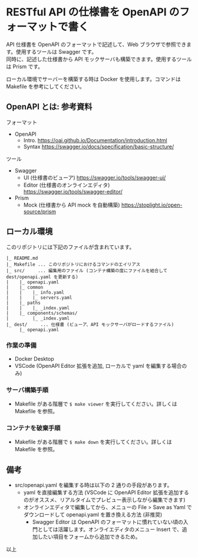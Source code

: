 # RESTful API の仕様書を OpenAPI のフォーマットで書く

API 仕様書を OpenAPI のフォーマットで記述して、Web ブラウザで参照できます。使用するツールは Swagger です。  
同時に、記述した仕様書から API モックサーバも構築できます。使用するツールは Prism です。

ローカル環境でサーバーを構築する時は Docker を使用します。コマンドは Makefile を参考にしてください。

## OpenAPI とは: 参考資料

フォーマット

- OpenAPI
    - Intro. https://oai.github.io/Documentation/introduction.html
    - Syntax https://swagger.io/docs/specification/basic-structure/

ツール

- Swagger
    - UI (仕様書のビューア) https://swagger.io/tools/swagger-ui/
    - Editor (仕様書のオンラインエディタ) https://swagger.io/tools/swagger-editor/
- Prism
    - Mock (仕様書から API mock を自動構築) https://stoplight.io/open-source/prism

## ローカル環境

このリポジトリには下記のファイルが含まれています。

```
|_ README.md
|_ Makefile ... このリポジトリにおけるコマンドのエイリアス
|_ src/     ... 編集用のファイル (コンテナ構築の度にファイルを結合して dest/openapi.yaml を更新する)
|    |_ openapi.yaml
|    |_ common
|    |    |_ info.yaml
|    |    |_ servers.yaml
|    |_ paths
|    |    |_ _index.yaml
|    |_ components/schemas/
|         |_ _index.yaml
|_ dest/     ... 仕様書 (ビューア、API モックサーバがロードするファイル)
     |_ openapi.yaml
```

### 作業の準備

- Docker Desktop
- VSCode (OpenAPI Editor 拡張を追加, ローカルで yaml を編集する場合のみ)

### サーバ構築手順

- Makefile がある階層で `$ make viewer` を実行してください。詳しくは Makefile を参照。

### コンテナを破棄手順

- Makefile がある階層で `$ make down` を実行してください。詳しくは Makefile を参照。

## 備考

- src/openapi.yaml を編集する時は以下の 2 通りの手段があります。
    - yaml を直接編集する方法 (VSCode に OpenAPI Editor 拡張を追加するのがオススメ、リアルタイムでプレビュー表示しながら編集できます)
    - オンラインエディタで編集してから、メニューの File > Save as Yaml でダウンロードして openapi.yaml を置き換える方法 (非推奨)
        - Swagger Editor は OpenAPI のフォーマットに慣れていない頃の入門としては活躍します。オンライエディタのメニュー Insert で、追加したい項目をフォームから追加できるため。

以上
